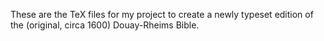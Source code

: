 
These are the TeX files for my project to create a newly typeset
edition of the (original, circa 1600) Douay-Rheims Bible.

